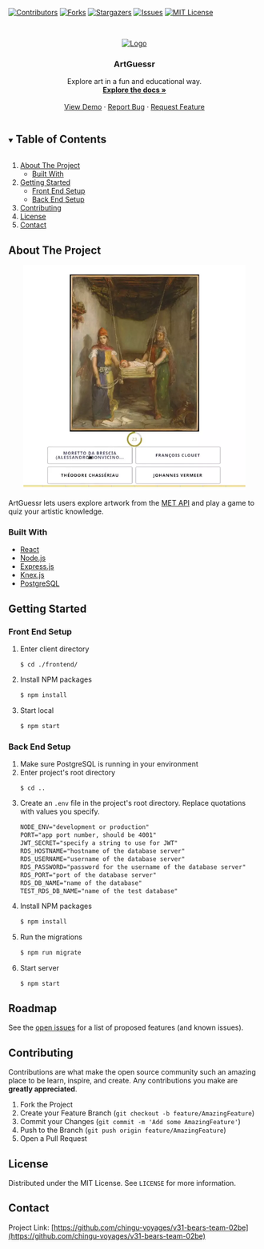 [![Contributors][contributors-shield]][contributors-url]
[![Forks][forks-shield]][forks-url]
[![Stargazers][stars-shield]][stars-url]
[![Issues][issues-shield]][issues-url]
[![MIT License][license-shield]][license-url]



<!-- PROJECT LOGO -->
<br />
<p align="center">
  <a href="https://github.com/chingu-voyages/v31-bears-team-02be">
    <img src="https://chingu.io/logo-with-text-192.png" alt="Logo" height="80">
  </a>

  <h3 align="center">ArtGuessr</h3>

  <p align="center">
    Explore art in a fun and educational way.
    <br />
    <a href="https://github.com/chingu-voyages/v31-bears-team-02be"><strong>Explore the docs »</strong></a>
    <br />
    <br />
    <a href="https://github.com/chingu-voyages/v31-bears-team-02be">View Demo</a>
    ·
    <a href="https://github.com/chingu-voyages/v31-bears-team-02be/issues">Report Bug</a>
    ·
    <a href="https://github.com/chingu-voyages/v31-bears-team-02be/issues">Request Feature</a>
  </p>
</p>



<!-- TABLE OF CONTENTS -->
<details open="open">
  <summary><h2 style="display: inline-block">Table of Contents</h2></summary>
  <ol>
    <li>
      <a href="#about-the-project">About The Project</a>
      <ul>
        <li><a href="#built-with">Built With</a></li>
      </ul>
    </li>
    <li>
      <a href="#getting-started">Getting Started</a>
      <ul>
        <li><a href="#front-end-setup">Front End Setup</a></li>
        <li><a href="#back-end-setup">Back End Setup</a></li>
      </ul>
    </li>
    <li><a href="#contributing">Contributing</a></li>
    <li><a href="#license">License</a></li>
    <li><a href="#contact">Contact</a></li>
  </ol>
</details>



<!-- ABOUT THE PROJECT -->
## About The Project

<p align="center">
  <img src="./demo-readme.webp" alt="Demo Gif" style="max-height: 450px;" />
</p>
ArtGuessr lets users explore artwork from the <a href="https://metmuseum.github.io/">MET API</a> and play a game to quiz your artistic knowledge. 


### Built With

* [React](https://reactjs.org/)
* [Node.js](https://nodejs.org/)
* [Express.js](https://expressjs.org)
* [Knex.js](https://knexjs.org/)
* [PostgreSQL](https://postgresql.org/)


<!-- GETTING STARTED -->
## Getting Started

### Front End Setup

1. Enter client directory
   ```
   $ cd ./frontend/
   ```
2. Install NPM packages
   ```sh
   $ npm install
   ```
3. Start local
   ```sh
   $ npm start
   ```
   
### Back End Setup

1. Make sure PostgreSQL is running in your environment
2. Enter project's root directory
   ```
   $ cd ..
   ```
3. Create an `.env` file in the project's root directory.  Replace quotations with values you specify.
   ```
   NODE_ENV="development or production"
   PORT="app port number, should be 4001"
   JWT_SECRET="specify a string to use for JWT"
   RDS_HOSTNAME="hostname of the database server"
   RDS_USERNAME="username of the database server"
   RDS_PASSWORD="password for the username of the database server"
   RDS_PORT="port of the database server"
   RDS_DB_NAME="name of the database"
   TEST_RDS_DB_NAME="name of the test database"
   ```
4. Install NPM packages
   ```sh
   $ npm install
   ```
5. Run the migrations
   ```sh
   $ npm run migrate
   ```
6. Start server
   ```sh
   $ npm start
   ```
<!-- ROADMAP -->
## Roadmap

See the [open issues](https://github.com/chingu-voyages/v31-bears-team-02/issues) for a list of proposed features (and known issues).


<!-- CONTRIBUTING -->
## Contributing

Contributions are what make the open source community such an amazing place to be learn, inspire, and create. Any contributions you make are **greatly appreciated**.

1. Fork the Project
2. Create your Feature Branch (`git checkout -b feature/AmazingFeature`)
3. Commit your Changes (`git commit -m 'Add some AmazingFeature'`)
4. Push to the Branch (`git push origin feature/AmazingFeature`)
5. Open a Pull Request



<!-- LICENSE -->
## License

Distributed under the MIT License. See `LICENSE` for more information.



<!-- CONTACT -->
## Contact

Project Link: [https://github.com/chingu-voyages/v31-bears-team-02be](https://github.com/chingu-voyages/v31-bears-team-02be)

<!-- MARKDOWN LINKS & IMAGES -->
<!-- https://www.markdownguide.org/basic-syntax/#reference-style-links -->
[contributors-shield]: https://img.shields.io/github/contributors/chingu-voyages/v31-bears-team-02be.svg?style=for-the-badge
[contributors-url]: https://github.com/chingu-voyages/v31-bears-team-02be/graphs/contributors
[forks-shield]: https://img.shields.io/github/forks/chingu-voyages/v31-bears-team-02be.svg?style=for-the-badge
[forks-url]: https://github.com/chingu-voyages/v31-bears-team-02be/network/members
[stars-shield]: https://img.shields.io/github/stars/chingu-voyages/v31-bears-team-02be.svg?style=for-the-badge
[stars-url]: https://github.com/chingu-voyages/v31-bears-team-02be/stargazers
[issues-shield]: https://img.shields.io/github/issues/chingu-voyages/v31-bears-team-02be.svg?style=for-the-badge
[issues-url]: https://github.com/chingu-voyages/v31-bears-team-02be/issues
[license-shield]: https://img.shields.io/github/license/chingu-voyages/v31-bears-team-02be.svg?style=for-the-badge
[license-url]: https://github.com/chingu-voyages/v31-bears-team-02be/blob/master/LICENSE.txt
